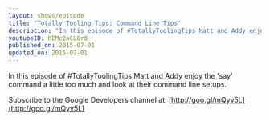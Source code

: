 ```yaml
---
layout: shows/episode
title: "Totally Tooling Tips: Command Line Tips"
description: "In this episode of #TotallyToolingTips Matt and Addy enjoy the 'say' command a little too much and look at their command line setups."
youtubeID: hEMc2aCL6r8
published_on: 2015-07-01
updated_on: 2015-07-01
---
```


In this episode of #TotallyToolingTips Matt and Addy enjoy the 'say' command a
little too much and look at their command line setups.

Subscribe to the Google Developers channel at: [http://goo.gl/mQyv5L](http://goo.gl/mQyv5L)
